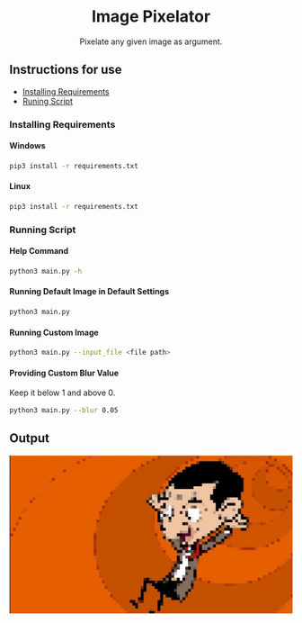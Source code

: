 <div align="center">

# Image Pixelator
Pixelate any given image as argument.

</div>

## Instructions for use

- [Installing Requirements](#installing-requirements)
- [Runing Script](#runing-script)

### Installing Requirements

#### Windows

```bash
pip3 install -r requirements.txt
```
#### Linux

```bash
pip3 install -r requirements.txt
```

### Running Script

#### Help Command

```bash
python3 main.py -h
```

#### Running Default Image in Default Settings

```bash
python3 main.py
```

#### Running Custom Image

```bash
python3 main.py --input_file <file path>
```

#### Providing Custom Blur Value

Keep it below 1 and above 0.
```bash
python3 main.py --blur 0.05
```

## Output
![output1](assets/outputs/output.png)